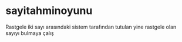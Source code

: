 # sayitahminoyunu
Rastgele iki sayı arasındaki sistem tarafından tutulan yine rastgele olan sayıyı bulmaya çalış
